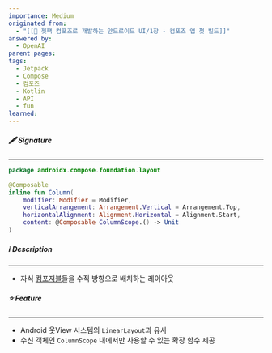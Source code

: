 ```yaml
---
importance: Medium
originated from:
  - "[[📘 젯팩 컴포즈로 개발하는 안드로이드 UI/1장 - 컴포즈 앱 첫 빌드]]"
answered by:
  - OpenAI
parent pages: 
tags:
  - Jetpack
  - Compose
  - 컴포즈
  - Kotlin
  - API
  - fun
learned:
---
```

##### 🖋️ Signature
---
```Kotlin
package androidx.compose.foundation.layout

@Composable
inline fun Column(
    modifier: Modifier = Modifier,
    verticalArrangement: Arrangement.Vertical = Arrangement.Top,
    horizontalAlignment: Alignment.Horizontal = Alignment.Start,
    content: @Composable ColumnScope.() -> Unit
)
```

##### ℹ️ Description
---
- 자식 [컴포저블](컴포저블%20함수.md)들을 수직 방향으로 배치하는 레이아웃

##### ⭐️ Feature
---
- Android 웃View 시스템의 `LinearLayout`과 유사
- 수신 객체인 `ColumnScope` 내에서만 사용할 수 있는 확장 함수 제공
